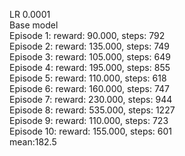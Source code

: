 LR 0.0001<br>
Base model<br>
Episode 1: reward: 90.000, steps: 792<br>
Episode 2: reward: 135.000, steps: 749<br>
Episode 3: reward: 105.000, steps: 649<br>
Episode 4: reward: 195.000, steps: 855<br>
Episode 5: reward: 110.000, steps: 618<br>
Episode 6: reward: 160.000, steps: 747<br>
Episode 7: reward: 230.000, steps: 944<br>
Episode 8: reward: 535.000, steps: 1227<br>
Episode 9: reward: 110.000, steps: 723<br>
Episode 10: reward: 155.000, steps: 601<br>
mean:182.5 <br>